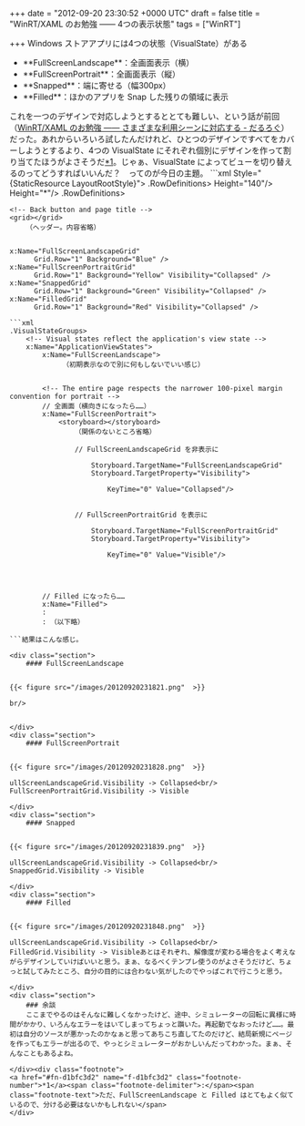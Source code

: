 
+++
date = "2012-09-20 23:30:52 +0000 UTC"
draft = false
title = "WinRT/XAML のお勉強 ―― 4つの表示状態"
tags = ["WinRT"]

+++
Windows ストアアプリには4つの状態（VisualState）がある

<ul>
<li>**FullScreenLandscape**：全画面表示（横）</li>
<li>**FullScreenPortrait**：全画面表示（縦）</li>
<li>**Snapped**：端に寄せる（幅300px）</li>
<li>**Filled**：ほかのアプリを Snap した残りの領域に表示</li>
</ul>これを一つのデザインで対応しようとするととても難しい、という話が前回（<a href="https://blog.daruyanagi.jp/entry/2012/09/20/022735">WinRT/XAML のお勉強 ―― さまざまな利用シーンに対応する - だるろぐ</a>）だった。あれからいろいろ試したんだけれど、ひとつのデザインですべてをカバーしようとするより、4つの VisualState にそれぞれ個別にデザインを作って割り当てたほうがよさそうだ<a href="#f-d1bfc3d2" name="fn-d1bfc3d2" title="ただ、FullScreenLandscape と Filled はとてもよく似ているので、分ける必要はないかもしれない">*1</a>。じゃぁ、VisualState によってビューを切り替えるのってどうすればいいんだ？　ってのが今日の主題。
```xml
Style="{StaticResource LayoutRootStyle}">
    .RowDefinitions>
        Height="140"/>
        Height="*"/>
    .RowDefinitions>

    <!-- Back button and page title -->
    <grid></grid>
        （ヘッダー。内容省略）
    

    x:Name="FullScreenLandscapeGrid" 
          Grid.Row="1" Background="Blue" />
    x:Name="FullScreenPortraitGrid"
          Grid.Row="1" Background="Yellow" Visibility="Collapsed" />
    x:Name="SnappedGrid"
          Grid.Row="1" Background="Green" Visibility="Collapsed" />
    x:Name="FilledGrid"
          Grid.Row="1" Background="Red" Visibility="Collapsed" />

```こうやって VisualState に対応する Grid を用意する（名前でわかるよね！）。わかりやすくセンスの悪い背景色をそれぞれ割り当てておいた。Grid.Row="1" なのはヘッダー（Grid.Row[0]）の下に表示するためやね。 で、初期状態の FullScreenLandscape 以外は非表示（Visibility="Collapsed"）にしておく。あとは、最後のほうにある <visualstatemanager.visualstategroups> のところで、表示非表示を切り替えるだけ。</visualstatemanager.visualstategroups>
```xml
.VisualStateGroups>
    <!-- Visual states reflect the application's view state -->
    x:Name="ApplicationViewStates">
        x:Name="FullScreenLandscape">
             （初期表示なので別に何もしないでいい感じ）
        

        <!-- The entire page respects the narrower 100-pixel margin convention for portrait -->
        // 全画面（横向きになったら……）
        x:Name="FullScreenPortrait">
            <storyboard></storyboard>
                （関係のないところ省略）

                // FullScreenLandscapeGrid を非表示に
                
                    Storyboard.TargetName="FullScreenLandscapeGrid"
                    Storyboard.TargetProperty="Visibility">
                    
                        KeyTime="0" Value="Collapsed"/>
                

                // FullScreenPortraitGrid を表示に
                
                    Storyboard.TargetName="FullScreenPortraitGrid"
                    Storyboard.TargetProperty="Visibility">
                    
                        KeyTime="0" Value="Visible"/>
                
            
        

        // Filled になったら……
        x:Name="Filled">
        :
        : （以下略）

```結果はこんな感じ。

<div class="section">
    #### FullScreenLandscape
    

{{< figure src="/images/20120920231821.png"  >}}

br/>


</div>
<div class="section">
    #### FullScreenPortrait
    

{{< figure src="/images/20120920231828.png"  >}}

ullScreenLandscapeGrid.Visibility -> Collapsed<br/>
FullScreenPortraitGrid.Visibility -> Visible

</div>
<div class="section">
    #### Snapped
    

{{< figure src="/images/20120920231839.png"  >}}

ullScreenLandscapeGrid.Visibility -> Collapsed<br/>
SnappedGrid.Visibility -> Visible

</div>
<div class="section">
    #### Filled
    

{{< figure src="/images/20120920231848.png"  >}}

ullScreenLandscapeGrid.Visibility -> Collapsed<br/>
FilledGrid.Visibility -> Visibleあとはそれぞれ、解像度が変わる場合をよく考えながらデザインしていけばいいと思う。まぁ、なるべくテンプレ使うのがよさそうだけど、ちょっと試してみたところ、自分の目的には合わない気がしたのでやっぱこれで行こうと思う。

</div>
<div class="section">
    ### 余談
    ここまでやるのはそんなに難しくなかったけど、途中、シミュレーターの回転に異様に時間がかかり、いろんなエラーをはいてしまってちょっと躓いた。再起動でなおったけど……。最初は自分のソースが悪かったのかなぁと思ってあちこち直してたのだけど、結局新規にページを作ってもエラーが出るので、やっとシミュレーターがおかしいんだってわかった。まぁ、そんなこともあるよね。

</div><div class="footnote">
<a href="#fn-d1bfc3d2" name="f-d1bfc3d2" class="footnote-number">*1</a><span class="footnote-delimiter">:</span><span class="footnote-text">ただ、FullScreenLandscape と Filled はとてもよく似ているので、分ける必要はないかもしれない</span>
</div>

